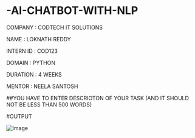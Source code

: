 # -AI-CHATBOT-WITH-NLP

COMPANY : CODTECH IT SOLUTIONS

NAME : LOKNATH REDDY

INTERN ID : COD123

DOMAIN : PYTHON

DURATION : 4 WEEKS

MENTOR : NEELA SANTOSH

##YOU HAVE TO ENTER DESCRIOTON OF YOUR TASK (AND IT SHOULD NOT BE LESS THAN 500 WORDS)

#OUTPUT

![Image](https://github.com/user-attachments/assets/d6ce4efd-38dd-41af-a898-e321fef4eb13)
